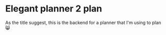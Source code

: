 # Elegant planner 2 plan

As the title suggest, this is the backend for a planner that I'm using to plan  😸

